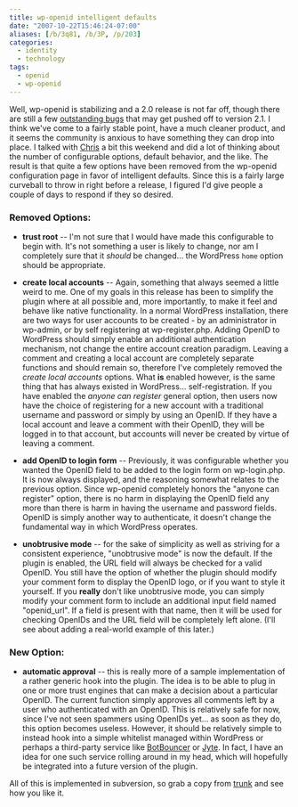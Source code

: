 ```yaml
---
title: wp-openid intelligent defaults
date: "2007-10-22T15:46:24-07:00"
aliases: [/b/3q81, /b/3P, /p/203]
categories:
  - identity
  - technology
tags:
  - openid
  - wp-openid
---
```


Well, wp-openid is stabilizing and a 2.0 release is not far off, though there are still a few [outstanding bugs][] that
may get pushed off to version 2.1. I think we've come to a fairly stable point, have a much cleaner product, and it
seems the community is anxious to have something they can drop into place. I talked with [Chris][] a bit this weekend
and did a lot of thinking about the number of configurable options, default behavior, and the like. The result is that
quite a few options have been removed from the wp-openid configuration page in favor of intelligent defaults. Since
this is a fairly large curveball to throw in right before a release, I figured I'd give people a couple of days to
respond if they so desired.

[outstanding bugs]: http://dev.wp-plugins.org/report/9?COMPONENT=openid
[Chris]: http://factoryjoe.com/blog/

### Removed Options:

- **trust root** -- I'm not sure that I would have made this configurable to begin with. It's not something a user is
  likely to change, nor am I completely sure that it _should_ be changed... the WordPress `home` option should be
  appropriate.

- **create local accounts** -- Again, something that always seemed a little weird to me. One of my goals in this
  release has been to simplify the plugin where at all possible and, more importantly, to make it feel and behave like
  native functionality. In a normal WordPress installation, there are two ways for user accounts to be created - by an
  administrator in wp-admin, or by self registering at wp-register.php. Adding OpenID to WordPress should simply enable
  an additional authentication mechanism, not change the entire account creation paradigm. Leaving a comment and
  creating a local account are completely separate functions and should remain so, therefore I've completely removed the
  _create local accounts_ options. What **is** enabled however, is the same thing that has always existed in
  WordPress... self-registration. If you have enabled the _anyone can register_ general option, then users now have the
  choice of registering for a new account with a traditional username and password or simply by using an OpenID. If they
  have a local account and leave a comment with their OpenID, they will be logged in to that account, but accounts will
  never be created by virtue of leaving a comment.

- **add OpenID to login form** -- Previously, it was configurable whether you wanted the OpenID field to be added to
  the login form on wp-login.php. It is now always displayed, and the reasoning somewhat relates to the previous option.
  Since wp-openid completely honors the "anyone can register" option, there is no harm in displaying the OpenID field any
  more than there is harm in having the username and password fields. OpenID is simply another way to authenticate, it
  doesn't change the fundamental way in which WordPress operates.

- **unobtrusive mode** -- for the sake of simplicity as well as striving for a consistent experience, "unobtrusive
  mode" is now the default. If the plugin is enabled, the URL field will always be checked for a valid OpenID. You
  still have the option of whether the plugin should modify your comment form to display the OpenID logo, or if you want
  to style it yourself. If you **really** don't like unobtrusive mode, you can simply modify your comment form to
  include an additional input field named "openid_url". If a field is present with that name, then it will be used for
  checking OpenIDs and the URL field will be completely left alone. (I'll see about adding a real-world example of this
  later.)

### New Option:

- **automatic approval** -- this is really more of a sample implementation of a rather generic hook into the plugin.
  The idea is to be able to plug in one or more trust engines that can make a decision about a particular OpenID. The
  current function simply approves all comments left by a user who authenticated with an OpenID. This is relatively safe
  for now, since I've not seen spammers using OpenIDs yet... as soon as they do, this option becomes useless. However, it
  should be relatively simple to instead hook into a simple whitelist managed within WordPress or perhaps a third-party
  service like [BotBouncer][] or [Jyte][]. In fact, I have an idea for one such service rolling around in my head, which
  will hopefully be integrated into a future version of the plugin.

[BotBouncer]: https://web.archive.org/web/20071022/http://botbouncer.com/
[Jyte]: https://web.archive.org/web/20071022/http://www.jyte.com/

All of this is implemented in subversion, so grab a copy from [trunk][] and see how you like it.

[trunk]: http://svn.wp-plugins.org/openid/trunk/
